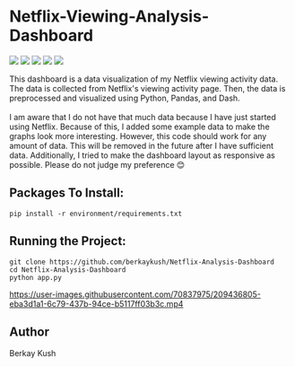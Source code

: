 # Netflix-Viewing-Analysis-Dashboard
![](https://img.shields.io/badge/Programming_Language-Python-blue.svg)
![](https://img.shields.io/badge/Python_Version-3.11.0-brown.svg)
![](https://img.shields.io/badge/Dash_Version-2.7.0-yellow.svg)
![](https://img.shields.io/badge/Pandas_Version-1.5.2-purple.svg)
![](https://img.shields.io/badge/Status-Complete-green.svg)

<p>
  This dashboard is a data visualization of my Netflix viewing activity data.
  The data is collected from Netflix's viewing activity page.
  Then, the data is preprocessed and visualized using Python, Pandas, and Dash.
  <br>
  <br>
  I am aware that I do not have that much data because I have just started using Netflix.
  Because of this, I added some example data to make the graphs look more interesting.
  However, this code should work for any amount of data.
  This will be removed in the future after I have sufficient data.
  Additionally, I tried to make the dashboard layout as responsive as possible.
  Please do not judge my preference 😊
</p>

## Packages To Install:
```
pip install -r environment/requirements.txt
```

## Running the Project:
```
git clone https://github.com/berkaykush/Netflix-Analysis-Dashboard
cd Netflix-Analysis-Dashboard
python app.py
```
https://user-images.githubusercontent.com/70837975/209436805-eba3d1a1-6c79-437b-94ce-b5117ff03b3c.mp4

## Author
Berkay Kush

